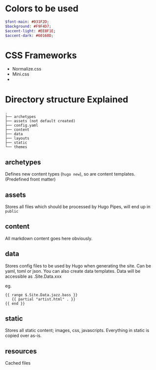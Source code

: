 # Colors to be used

```sass
$font-main: #031F2D;
$background: #F9F4D7;
$accent-light: #EE8F1E;
$accent-dark: #60160D;
```

# CSS Frameworks

- Normalize.css
- Mini.css
- <link rel="stylesheet" href="https://unpkg.com/wingcss"/>

# Directory structure Explained

```
.
├── archetypes
├── assets (not default created)
├── config.yaml
├── content
├── data
├── layouts
├── static
└── themes
```

## archetypes

Defines new content types (`hugo new`), so are content templates. (Predefined front matter)

## assets

Stores all files which should be processed by Hugo Pipes, will end up in `public`

## content

All markdown content goes here obviously.

## data

Stores config files to be used by Hugo when generating the site. Can be yaml, toml or json. You can also create data templates. Data will be accessible as .Site.Data.xxx

eg. 
```
{{ range $.Site.Data.jazz.bass }}
   {{ partial "artist.html" . }}
{{ end }}
```

## static

Stores all static content; images, css, javascripts. Everything in static is copied over as-is.

## resources

Cached files